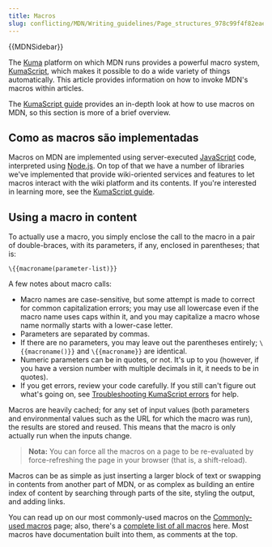 ```yaml
---
title: Macros
slug: conflicting/MDN/Writing_guidelines/Page_structures_978c99f4f82eae196d51ce675e5181c7
---
```


{{MDNSidebar}}

The [Kuma](/pt-BR/docs/Project:MDN/Kuma) platform on which MDN runs provides a powerful macro system, [KumaScript](/pt-BR/docs/MDN/Contribute/Tools/KumaScript "/pt-BR/docs/Project:MDN/Kuma/KumaScript_guide"), which makes it possible to do a wide variety of things automatically. This article provides information on how to invoke MDN's macros within articles.

The [KumaScript guide](/pt-BR/docs/MDN/Contribute/Tools/KumaScript "/pt-BR/docs/Project:MDN/Kuma/KumaScript_guide") provides an in-depth look at how to use macros on MDN, so this section is more of a brief overview.

## Como as macros são implementadas

Macros on MDN are implemented using server-executed [JavaScript](/pt-BR/docs/Web/JavaScript) code, interpreted using [Node.js](https://nodejs.org/en/). On top of that we have a number of libraries we've implemented that provide wiki-oriented services and features to let macros interact with the wiki platform and its contents. If you're interested in learning more, see the [KumaScript guide](/pt-BR/docs/MDN/Contribute/Tools/KumaScript "/pt-BR/docs/Project:MDN/Kuma/KumaScript_guide").

## Using a macro in content

To actually use a macro, you simply enclose the call to the macro in a pair of double-braces, with its parameters, if any, enclosed in parentheses; that is:

```
\{{macroname(parameter-list)}}
```

A few notes about macro calls:

- Macro names are case-sensitive, but some attempt is made to correct for common capitalization errors; you may use all lowercase even if the macro name uses caps within it, and you may capitalize a macro whose name normally starts with a lower-case letter.
- Parameters are separated by commas.
- If there are no parameters, you may leave out the parentheses entirely; `\{{macroname()}}` and `\{{macroname}}` are identical.
- Numeric parameters can be in quotes, or not. It's up to you (however, if you have a version number with multiple decimals in it, it needs to be in quotes).
- If you get errors, review your code carefully. If you still can't figure out what's going on, see [Troubleshooting KumaScript errors](/pt-BR/docs/MDN/Kuma/Troubleshooting_KumaScript_errors) for help.

Macros are heavily cached; for any set of input values (both parameters and environmental values such as the URL for which the macro was run), the results are stored and reused. This means that the macro is only actually run when the inputs change.

> **Nota:** You can force all the macros on a page to be re-evaluated by force-refreshing the page in your browser (that is, a shift-reload).

Macros can be as simple as just inserting a larger block of text or swapping in contents from another part of MDN, or as complex as building an entire index of content by searching through parts of the site, styling the output, and adding links.

You can read up on our most commonly-used macros on the [Commonly-used macros](/pt-BR/docs/MDN/Contribute/Structures/Macros/Commonly-used_macros "/pt-BR/docs/Project:MDN/Contributing/Custom_macros") page; also, there's a [complete list of all macros](/pt-BR/docs/templates) here. Most macros have documentation built into them, as comments at the top.
